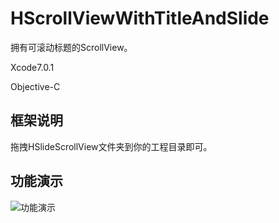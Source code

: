 # HScrollViewWithTitleAndSlide
拥有可滚动标题的ScrollView。


Xcode7.0.1


Objective-C


## 框架说明


拖拽HSlideScrollView文件夹到你的工程目录即可。


## 功能演示
![功能演示](http://7xlt6k.com1.z0.glb.clouddn.com/SlideScrollView.gif)

